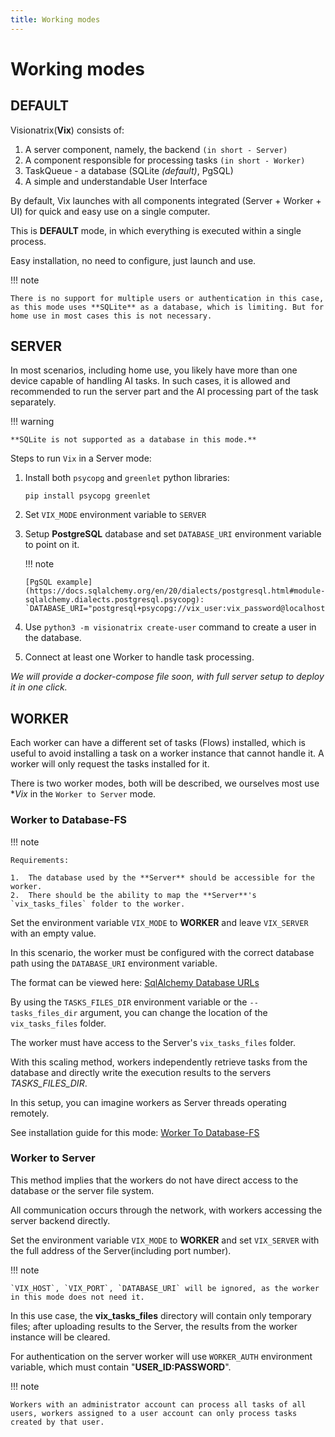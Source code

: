 ```yaml
---
title: Working modes
---
```


# Working modes

## DEFAULT

Visionatrix(**Vix**) consists of:

1.  A server component, namely, the backend `(in short - Server)`
2.  A component responsible for processing tasks `(in short - Worker)`
3.  TaskQueue - a database (SQLite *(default)*, PgSQL)
4.  A simple and understandable User Interface

By default, Vix launches with all components integrated (Server +
Worker + UI) for quick and easy use on a single computer.

This is **DEFAULT** mode, in which everything is executed within a
single process.

Easy installation, no need to configure, just launch and use.

!!! note

    There is no support for multiple users or authentication in this case,
    as this mode uses **SQLite** as a database, which is limiting. But for home use in most cases this is not necessary.

## SERVER

In most scenarios, including home use, you likely have more than one
device capable of handling AI tasks. In such cases, it is allowed and
recommended to run the server part and the AI processing part of the
task separately.

!!! warning

    **SQLite is not supported as a database in this mode.**


Steps to run `Vix` in a Server mode:

1.  Install both `psycopg` and `greenlet` python libraries:

    `pip install psycopg greenlet`

2.  Set `VIX_MODE` environment variable to `SERVER`

3.  Setup **PostgreSQL** database and set `DATABASE_URI` environment variable to point on it.

    !!! note

        [PgSQL example](https://docs.sqlalchemy.org/en/20/dialects/postgresql.html#module-sqlalchemy.dialects.postgresql.psycopg):
        `DATABASE_URI="postgresql+psycopg://vix_user:vix_password@localhost:5432/vix_db"`

4.  Use `python3 -m visionatrix create-user` command to create a user in the database.

5.  Connect at least one Worker to handle task processing.

*We will provide a docker-compose file soon, with full server setup to deploy it in one click.*

## WORKER

Each worker can have a different set of tasks (Flows) installed, which
is useful to avoid installing a task on a worker instance that cannot
handle it. A worker will only request the tasks installed for it.

There is two worker modes, both will be described, we ourselves most use **Vix* in the `Worker to Server` mode.

### Worker to Database-FS

!!! note

    Requirements:

    1.  The database used by the **Server** should be accessible for the worker.
    2.  There should be the ability to map the **Server**'s `vix_tasks_files` folder to the worker.

Set the environment variable `VIX_MODE` to **WORKER** and leave `VIX_SERVER` with an empty value.

In this scenario, the worker must be configured with the correct
database path using the `DATABASE_URI` environment variable.

The format can be viewed here: [SqlAlchemy Database URLs](https://docs.sqlalchemy.org/en/20/core/engines.html#database-urls)

By using the `TASKS_FILES_DIR` environment variable or the
`--tasks_files_dir` argument, you can change the location of the `vix_tasks_files` folder.

The worker must have access to the Server's `vix_tasks_files` folder.

With this scaling method, workers independently retrieve tasks from the
database and directly write the execution results to the servers *TASKS_FILES_DIR*.

In this setup, you can imagine workers as Server threads operating remotely.

See installation guide for this mode: [Worker To Database-FS](worker_to_database.md)

### Worker to Server

This method implies that the workers do not have direct access to the database or the server file system.

All communication occurs through the network, with workers accessing the server backend directly.

Set the environment variable `VIX_MODE` to **WORKER** and set
`VIX_SERVER` with the full address of the Server(including port number).

!!! note

    `VIX_HOST`, `VIX_PORT`, `DATABASE_URI` will be ignored, as the worker in this mode does not need it.

In this use case, the **vix_tasks_files** directory will contain only
temporary files; after uploading results to the Server, the results from
the worker instance will be cleared.

For authentication on the server worker will use `WORKER_AUTH`
environment variable, which must contain "**USER_ID:PASSWORD**".

!!! note

    Workers with an administrator account can process all tasks of all
    users, workers assigned to a user account can only process tasks created by that user.
